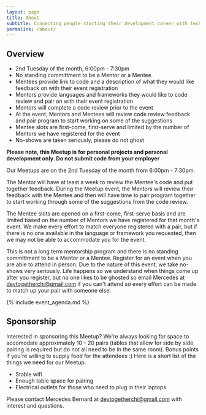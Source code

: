 ```yaml
---
layout: page
title: About
subtitle: Connecting people starting their development career with technical mentors through low-commitment, high-value, human interactions
permalink: /about/
---
```


## Overview
- 2nd Tuesday of the month, 6:00pm - 7:30pm
- No standing committment to be a Mentor or a Mentee
- Mentees provide link to code and a description of what they would like feedback on with their event registration
- Mentors provide languages and frameworks they would like to code review and pair on with their event registration
- Mentors will complete a code review prior to the event
- At the event, Mentors and Mentees will review code review feedback and pair program to start working on some of the suggestions
- Mentee slots are first-come, first-serve and limited by the number of Mentors we have registered for the event
- No-shows are taken seriously, please do not ghost

**Please note, this Meetup is for personal projects and personal development only. Do not submit code from your employer**

Our Meetups are on the 2nd Tuesday of the month from 6:00pm - 7:30pm.

The Mentor will have at least a week to review the Mentee's code and put together feedback. During the Meetup event, the Mentors will review their feedback with the Mentee and then will have time to pair program together to start working through some of the suggestions from the code review. 

The Mentee slots are opened on a first-come, first-serve basis and are limited based on the number of Mentors we have registered for that month's event. We make every effort to match everyone registered with a pair, but if there is no one available in the language or framework you requested, then we may not be able to accommodate you for the event.

This is not a long term mentorship program and there is no standing committment to be a Mentor or a Mentee. Register for an event when you are able to attend in person. Due to the nature of this event, we take no-shows very seriously. Life happens so we understand when things come up after you register, but no one likes to be ghosted so email Mercedes at <devtogetherchi@gmail.com> if you can't attend so every effort can be made to match up your pair with someone else.

{% include event_agenda.md %}

## Sponsorship
Interested in sponsoring this Meetup? We're always looking for space to accomodate approximately 10 - 20 pairs (tables that allow for side by side pairing is required but do not all need to be in the same room). Bonus points if you're willing to supply food for the attendees :) Here is a short list of the things we need for our Meetup.
- Stable wifi
- Enough table space for pairing
- Electrical outlets for those who need to plug in their laptops

Please contact Mercedes Bernard at <devtogetherchi@gmail.com> with interest and questions.
